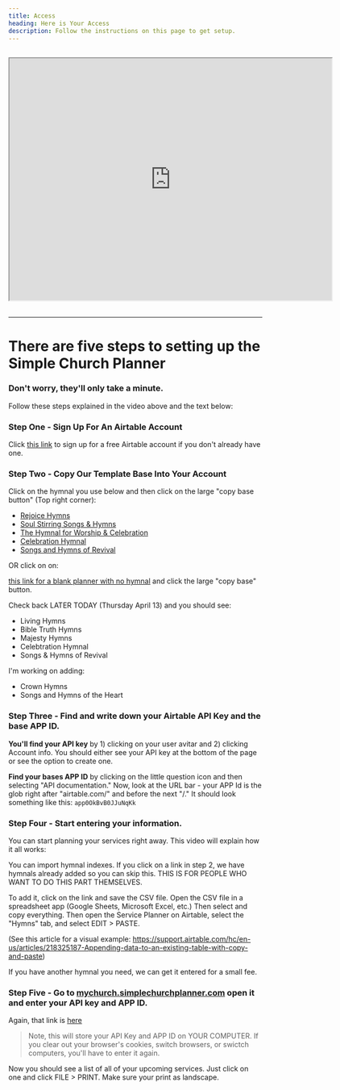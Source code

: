 ```yaml
---
title: Access
heading: Here is Your Access
description: Follow the instructions on this page to get setup.
---
```


<iframe src="https://drive.google.com/file/d/0B9JVuO8akoUEcjdwQUdjSUlOTkk/preview" width="640" height="480" style="display: block; margin-left: auto; margin-right: auto; margin-top: 30px;"></iframe>
<br>
<hr>

# There are five steps to setting up the Simple Church Planner
### Don't worry, they'll only take a minute.

Follow these steps explained in the video above and the text below:

### Step One - Sign Up For An Airtable Account

Click [this link](https://airtable.com/invite/r/MW9nJ7HK) to sign up for a free Airtable account if you don't already have one. 

### Step Two - Copy Our Template Base Into Your Account


Click on the hymnal you use below and then click on the large "copy base button" (Top right corner):

* [ Rejoice Hymns](https://airtable.com/shrYt1Z9WHzAqZxQA)
* [Soul Stirring Songs & Hymns](https://airtable.com/shrrg2dloFWgUysES)
* [The Hymnal for Worship & Celebration](https://airtable.com/shrTUjgan0KKhB3v6)
* [Celebration Hymnal](https://airtable.com/shrYHnjWDAylURDwP)
* [Songs and Hymns of Revival](https://airtable.com/shrFu37chX9pB7kai)

OR click on on:

[this link for a blank planner with no hymnal](https://airtable.com/shreXBDXQHJCMOHuM) and click the large "copy base" button.  


Check back LATER TODAY (Thursday April 13) and you should see:

* Living Hymns
* Bible Truth Hymns
* Majesty Hymns
* Celebtration Hymnal
* Songs & Hymns of Revival

I'm working on adding:
* Crown Hymns
* Songs and Hymns of the Heart

### Step Three - Find and write down your Airtable API Key and the base APP ID.


**You'll find your API key** by 1) clicking on your user avitar and  2) clicking Account info.  You should either see your API key at the bottom of the page or see the option to create one.


**Find your bases APP ID** by clicking on the little question icon and then selecting "API documentation."  Now, look at the URL bar - your APP Id is the glob right after "airtable.com/" and before the next "/."  It should look something like this: `app0OkBvB0JJuNqKk`


### Step Four - Start entering your information.

You can start planning your services right away.  This video will explain how it all works:


You can import hymnal indexes.  If you click on a link in step 2, we have hymnals already added so you can skip this. THIS IS FOR PEOPLE WHO WANT TO DO THIS PART THEMSELVES.

To add it, click on the link and save the CSV file.  Open the CSV file in a spreadsheet app (Google Sheets, Microsoft Excel, etc.) Then select and copy everything.  Then open the Service Planner on Airtable, select the "Hymns" tab, and select EDIT > PASTE.

(See this article for a visual example: https://support.airtable.com/hc/en-us/articles/218325187-Appending-data-to-an-existing-table-with-copy-and-paste) 



If you have another hymnal you need, we can get it entered for a small fee.

### Step Five - Go to [mychurch.simplechurchplanner.com](http://mychurch.simplechurchplanner.com) open it and enter your API key and APP ID.

Again, that link is [here](http://mychurch.simplechurchplanner.com)

> Note, this will store your API Key and APP ID on YOUR COMPUTER.  If you clear out your browser's cookies, switch browsers, or swictch computers, you'll have to enter it again.

Now you should see a list of all of your upcoming services.  Just click on one and click FILE > PRINT.  Make sure your print as landscape.
